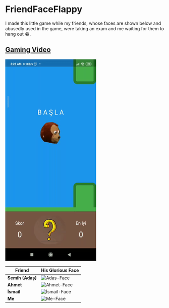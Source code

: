 # FriendFaceFlappy
I made this little game while my friends, whose faces are shown below and abusedly used in the game, were taking an exam and me waiting for them to hang out 😁. 

## [Gaming Video](assets/README/gaming_video.mp4)
![gaming-video](assets/README/playing.gif)

| Friend | His Glorious Face |
|---|---|
|**Semih (Adaş)**|![Adas-Face](lib/assets/images/semih_2_son.png)|
|**Ahmet**|![Ahmet-Face](lib/assets/images/ahmet_son.png)|
|**İsmail**|![İsmail-Face](lib/assets/images/ismail_son.png)|
|**Me**|![Me-Face](lib/assets/images/gercek_semih_son.png)|